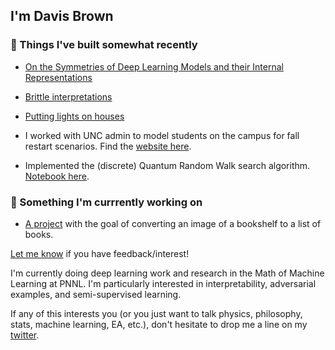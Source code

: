 ## I'm Davis Brown

### 🤖 Things I've built somewhat recently
- [On the Symmetries of Deep Learning Models and their Internal Representations](
 https://arxiv.org/abs/2205.14258)
 
- [Brittle interpretations](https://arxiv.org/abs/2110.07120)

- [Putting lights on houses](https://share.streamlit.io/davisrbr/holiday-lights/main/main.py)

- I worked with UNC admin to model students on the campus for fall restart scenarios. Find the [website here](https://davisrbr.github.io/fall2020unc/).

- Implemented the (discrete) Quantum Random Walk search algorithm. [Notebook here](https://github.com/nickk124/quantumsearch/blob/master/random_walk_search.ipynb).

### 🔨 Something I'm currrently working on

- [A project](https://lookshelf.app/) with the goal of converting an image of a bookshelf to a list of books.

[Let me know](https://twitter.com/davisbrownr) if you have feedback/interest!

I'm currently doing deep learning work and research in the Math of Machine Learning at PNNL. I'm particularly interested in interpretability, adversarial examples, and semi-supervised learning.

If any of this interests you (or you just want to talk physics, philosophy, stats, machine learning, EA, etc.), don't hesitate to drop me a line on my [twitter](https://twitter.com/davisbrownr).

